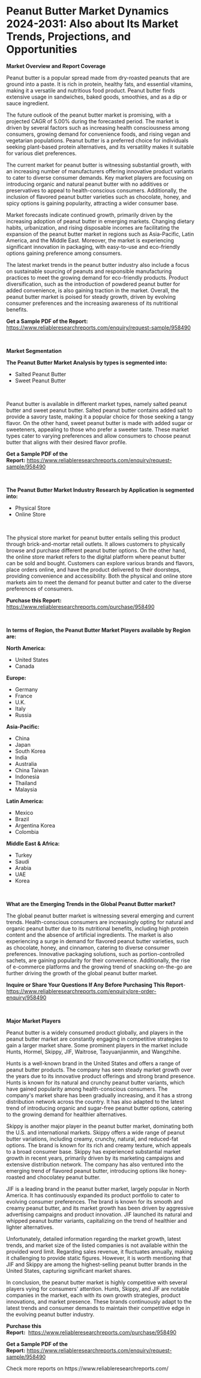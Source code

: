<p><h1>Peanut Butter Market Dynamics 2024-2031: Also about Its Market Trends, Projections, and Opportunities</h1></p><p><strong>Market Overview and Report Coverage</strong></p>
<p><p>Peanut butter is a popular spread made from dry-roasted peanuts that are ground into a paste. It is rich in protein, healthy fats, and essential vitamins, making it a versatile and nutritious food product. Peanut butter finds extensive usage in sandwiches, baked goods, smoothies, and as a dip or sauce ingredient.</p><p>The future outlook of the peanut butter market is promising, with a projected CAGR of 5.00% during the forecasted period. The market is driven by several factors such as increasing health consciousness among consumers, growing demand for convenience foods, and rising vegan and vegetarian populations. Peanut butter is a preferred choice for individuals seeking plant-based protein alternatives, and its versatility makes it suitable for various diet preferences.</p><p>The current market for peanut butter is witnessing substantial growth, with an increasing number of manufacturers offering innovative product variants to cater to diverse consumer demands. Key market players are focusing on introducing organic and natural peanut butter with no additives or preservatives to appeal to health-conscious consumers. Additionally, the inclusion of flavored peanut butter varieties such as chocolate, honey, and spicy options is gaining popularity, attracting a wider consumer base.</p><p>Market forecasts indicate continued growth, primarily driven by the increasing adoption of peanut butter in emerging markets. Changing dietary habits, urbanization, and rising disposable incomes are facilitating the expansion of the peanut butter market in regions such as Asia-Pacific, Latin America, and the Middle East. Moreover, the market is experiencing significant innovation in packaging, with easy-to-use and eco-friendly options gaining preference among consumers.</p><p>The latest market trends in the peanut butter industry also include a focus on sustainable sourcing of peanuts and responsible manufacturing practices to meet the growing demand for eco-friendly products. Product diversification, such as the introduction of powdered peanut butter for added convenience, is also gaining traction in the market. Overall, the peanut butter market is poised for steady growth, driven by evolving consumer preferences and the increasing awareness of its nutritional benefits.</p></p>
<p><strong>Get a Sample PDF of the Report:</strong> <a href="https://www.reliableresearchreports.com/enquiry/request-sample/958490">https://www.reliableresearchreports.com/enquiry/request-sample/958490</a></p>
<p>&nbsp;</p>
<p><strong>Market Segmentation</strong></p>
<p><strong>The Peanut Butter Market Analysis by types is segmented into:</strong></p>
<p><ul><li>Salted Peanut Butter</li><li>Sweet Peanut Butter</li></ul></p>
<p>&nbsp;</p>
<p><p>Peanut butter is available in different market types, namely salted peanut butter and sweet peanut butter. Salted peanut butter contains added salt to provide a savory taste, making it a popular choice for those seeking a tangy flavor. On the other hand, sweet peanut butter is made with added sugar or sweeteners, appealing to those who prefer a sweeter taste. These market types cater to varying preferences and allow consumers to choose peanut butter that aligns with their desired flavor profile.</p></p>
<p><strong>Get a Sample PDF of the Report:</strong>&nbsp;<a href="https://www.reliableresearchreports.com/enquiry/request-sample/958490">https://www.reliableresearchreports.com/enquiry/request-sample/958490</a></p>
<p>&nbsp;</p>
<p><strong>The Peanut Butter Market Industry Research by Application is segmented into:</strong></p>
<p><ul><li>Physical Store</li><li>Online Store</li></ul></p>
<p>&nbsp;</p>
<p><p>The physical store market for peanut butter entails selling this product through brick-and-mortar retail outlets. It allows customers to physically browse and purchase different peanut butter options. On the other hand, the online store market refers to the digital platform where peanut butter can be sold and bought. Customers can explore various brands and flavors, place orders online, and have the product delivered to their doorsteps, providing convenience and accessibility. Both the physical and online store markets aim to meet the demand for peanut butter and cater to the diverse preferences of consumers.</p></p>
<p><strong>Purchase this Report:</strong>&nbsp; <a href="https://www.reliableresearchreports.com/purchase/958490">https://www.reliableresearchreports.com/purchase/958490</a></p>
<p>&nbsp;</p>
<p><strong>In terms of Region, the Peanut Butter Market Players available by Region are:</strong></p>
<p>
    <p> <strong> North America: </strong>
        <ul>
            <li>United States</li>
            <li>Canada</li>
        </ul>
        </p> 
    <p> <strong> Europe: </strong>
        <ul>
            <li>Germany</li>
            <li>France</li>
            <li>U.K.</li>
            <li>Italy</li>
            <li>Russia</li>
        </ul>
        </p> 
    <p> <strong> Asia-Pacific: </strong>
        <ul>
            <li>China</li>
            <li>Japan</li>
            <li>South Korea</li>
            <li>India</li>
            <li>Australia</li>
            <li>China Taiwan</li>
            <li>Indonesia</li>
            <li>Thailand</li>
            <li>Malaysia</li>
        </ul>
        </p> 
    <p> <strong> Latin America: </strong>
        <ul>
            <li>Mexico</li>
            <li>Brazil</li>
            <li>Argentina Korea</li>
            <li>Colombia</li>
        </ul>
        </p> 
    <p> <strong> Middle East & Africa: </strong>
        <ul>
            <li>Turkey</li>
            <li>Saudi</li>
            <li>Arabia</li>
            <li>UAE</li>
            <li>Korea</li>
        </ul>
    </p>
    </p>
<p>&nbsp;</p>
<p><strong>What are the Emerging Trends in the Global Peanut Butter market?</strong></p>
<p><p>The global peanut butter market is witnessing several emerging and current trends. Health-conscious consumers are increasingly opting for natural and organic peanut butter due to its nutritional benefits, including high protein content and the absence of artificial ingredients. The market is also experiencing a surge in demand for flavored peanut butter varieties, such as chocolate, honey, and cinnamon, catering to diverse consumer preferences. Innovative packaging solutions, such as portion-controlled sachets, are gaining popularity for their convenience. Additionally, the rise of e-commerce platforms and the growing trend of snacking on-the-go are further driving the growth of the global peanut butter market.</p></p>
<p><strong>Inquire or Share Your Questions If Any Before Purchasing This Report</strong>- <a href="https://www.reliableresearchreports.com/enquiry/pre-order-enquiry/958490">https://www.reliableresearchreports.com/enquiry/pre-order-enquiry/958490</a></p>
<p>&nbsp;</p>
<p><strong>Major Market Players</strong></p>
<p><p>Peanut butter is a widely consumed product globally, and players in the peanut butter market are constantly engaging in competitive strategies to gain a larger market share. Some prominent players in the market include Hunts, Hormel, Skippy, JIF, Waitrose, Taoyuanjianmin, and Wangzhihe.</p><p>Hunts is a well-known brand in the United States and offers a range of peanut butter products. The company has seen steady market growth over the years due to its innovative product offerings and strong brand presence. Hunts is known for its natural and crunchy peanut butter variants, which have gained popularity among health-conscious consumers. The company's market share has been gradually increasing, and it has a strong distribution network across the country. It has also adapted to the latest trend of introducing organic and sugar-free peanut butter options, catering to the growing demand for healthier alternatives.</p><p>Skippy is another major player in the peanut butter market, dominating both the U.S. and international markets. Skippy offers a wide range of peanut butter variations, including creamy, crunchy, natural, and reduced-fat options. The brand is known for its rich and creamy texture, which appeals to a broad consumer base. Skippy has experienced substantial market growth in recent years, primarily driven by its marketing campaigns and extensive distribution network. The company has also ventured into the emerging trend of flavored peanut butter, introducing options like honey-roasted and chocolatey peanut butter.</p><p>JIF is a leading brand in the peanut butter market, largely popular in North America. It has continuously expanded its product portfolio to cater to evolving consumer preferences. The brand is known for its smooth and creamy peanut butter, and its market growth has been driven by aggressive advertising campaigns and product innovation. JIF launched its natural and whipped peanut butter variants, capitalizing on the trend of healthier and lighter alternatives.</p><p>Unfortunately, detailed information regarding the market growth, latest trends, and market size of the listed companies is not available within the provided word limit. Regarding sales revenue, it fluctuates annually, making it challenging to provide static figures. However, it is worth mentioning that JIF and Skippy are among the highest-selling peanut butter brands in the United States, capturing significant market shares.</p><p>In conclusion, the peanut butter market is highly competitive with several players vying for consumers' attention. Hunts, Skippy, and JIF are notable companies in the market, each with its own growth strategies, product innovations, and market presence. These brands continuously adapt to the latest trends and consumer demands to maintain their competitive edge in the evolving peanut butter industry.</p></p>
<p><strong>Purchase this Report:</strong>&nbsp;&nbsp;<a href="https://www.reliableresearchreports.com/purchase/958490">https://www.reliableresearchreports.com/purchase/958490</a></p>
<p></p>
<p><strong>Get a Sample PDF of the Report:</strong>&nbsp;<a href="https://www.reliableresearchreports.com/enquiry/request-sample/958490">https://www.reliableresearchreports.com/enquiry/request-sample/958490</a></p>
<p>Check more reports on https://www.reliableresearchreports.com/</p>
